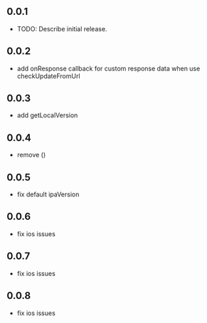 ## 0.0.1

* TODO: Describe initial release.


## 0.0.2

* add onResponse callback for custom response data when use checkUpdateFromUrl


## 0.0.3

* add getLocalVersion


## 0.0.4

* remove ()


## 0.0.5

* fix default ipaVersion


## 0.0.6

* fix ios issues


## 0.0.7

* fix ios issues


## 0.0.8

* fix ios issues